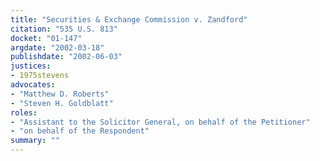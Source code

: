 ```yaml
---
title: "Securities & Exchange Commission v. Zandford"
citation: "535 U.S. 813"
docket: "01-147"
argdate: "2002-03-18"
publishdate: "2002-06-03"
justices:
- 1975stevens
advocates:
- "Matthew D. Roberts"
- "Steven H. Goldblatt"
roles:
- "Assistant to the Solicitor General, on behalf of the Petitioner"
- "on behalf of the Respondent"
summary: ""
---
```


